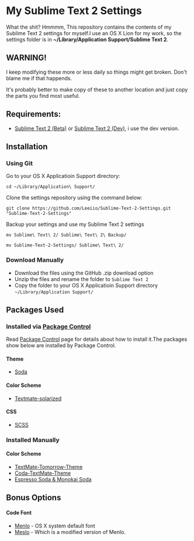 # My Sublime Text 2 Settings

What the shit? Hmmmm, This repository contains the contents of my Sublime Text 2 settings for myself.I use an OS X Lion for my work, so the settings folder is in **~/Library/Application Support/Sublime Text 2**.

## WARNING!

I keep modifying these more or less daily so things might get broken.
Don't blame me if that happends.

It's probably better to make copy of these to another location and just copy the parts you find most useful.

## Requirements:

- [Sublime Text 2 (Beta)](http://www.sublimetext.com/2/) or [Sublime Text 2 (Dev)](http://www.sublimetext.com/dev/), i use the dev version.


## Installation

### Using Git

Go to your OS X Applicatioin Support directory:

    cd ~/Library/Application\ Support/

Clone the settings repository using the command below:

    git clone https://github.com/Leeiio/Sublime-Text-2-Settings.git "Sublime-Text-2-Settings"
    
Backup your settings and use my Sublime Text 2 settings
	
	mv Sublime\ Text\ 2/ Sublime\ Text\ 2\ Backup/

    mv Sublime-Text-2-Settings/ Sublime\ Text\ 2/

### Download Manually

- Download the files using the GitHub .zip download option
- Unzip the files and rename the folder to `Sublime Text 2`
- Copy the folder to your OS X Applicatioin Support directory `~/Library/Application Support/`


## Packages Used

### Installed via [Package Control][]

Read [Package Control][] page for details about how to install it.The packages show below are installed by Package Control.

#### Theme

- [Soda](https://github.com/buymeasoda/soda-theme)

#### Color Scheme

- [Textmate-solarized](http://ethanschoonover.com/solarized)

#### CSS

- [SCSS](https://github.com/kuroir/SCSS.tmbundle)

### Installed Manually

#### Color Scheme

- [TextMate-Tomorrow-Theme](https://github.com/chriskempson/TextMate-Tomorrow-Theme)
- [Coda-TextMate-Theme](https://github.com/chriskempson/Coda-TextMate-Theme)
- [Espresso Soda & Monokai Soda](http://buymeasoda.github.com/soda-theme/extras/colour-schemes.zip)


## Bonus Options

#### Code Font

- [Menlo](http://en.wikipedia.org/wiki/Menlo_%28typeface%29) - OS X system default font
- [Meslo](https://github.com/andreberg/Meslo-Font) - Which is a modified version of Menlo.


[Package Control]:  http://wbond.net/sublime_packages/package_control "Extension management to ST2"